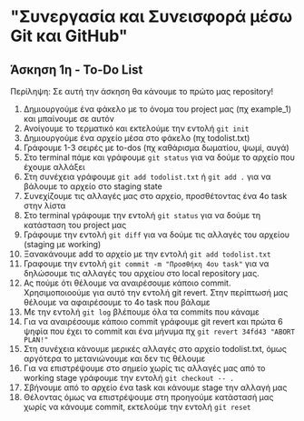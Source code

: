# "Συνεργασία και Συνεισφορά μέσω Git και GitHub"
## Άσκηση 1η - To-Do List

Περίληψη: Σε αυτή την άσκηση θα κάνουμε το πρώτο μας repository!

1. Δημιουργούμε ένα φάκελο με το όνομα του project μας (πχ example_1) και μπαίνουμε σε αυτόν
2. Ανοίγουμε το τερματικό και εκτελούμε την εντολή `git init`
3. Δημιουργούμε ένα αρχείο μέσα στο φάκελο (πχ todolist.txt)
4. Γράφουμε 1-3 σειρές με to-dos (πχ καθάρισμα δωματίου, ψωμί, αυγά)
5. Στο terminal πάμε και γράφουμε `git status` για να δούμε το αρχείο που έχουμε αλλάξει
6. Στη συνέχεια γράφουμε `git add todolist.txt` ή `git add .` για να βάλουμε το αρχείο στο staging state
7. Συνεχίζουμε τις αλλαγές μας στο αρχείο, προσθέτοντας ένα 4ο task στην λίστα
8. Στο terminal γράφουμε την εντολή `git status` για να δούμε τη κατάσταση του project μας
9. Γράφουμε την εντολή `git diff` για να δούμε τις αλλαγές του αρχείου (staging με working)
10. Ξανακάνουμε add το αρχείο με την εντολή `git add todolist.txt`
11. Γραφουμε την εντολή `git commit -m "Προσθήκη 4ου task"` για να δηλώσουμε τις αλλαγές του αρχείου στο local repository μας.
12. Ας πούμε ότι θέλουμε να αναιρέσουμε κάποιο commit. Χρησιμοποιοούμε για αυτό την εντολή git revert. Στην περίπτωσή μας θέλουμε να αφαιρέσουμε το 4ο task που βάλαμε
13. Με την εντολή `git log` βλέπουμε όλα τα commits που κάναμε
14. Για να αναιρέσουμε κάποιο commit γράφουμε git revert και πρώτα 6 ψηφία που έχει το commit και ένα μήνυμα πχ `git revert 34fd43 "ABORT PLAN!"`
15. Στη συνέχεια κάνουμε μερικές αλλαγές στο αρχείο todolist.txt, όμως αργότερα το μετανιώνουμε και δεν τις θέλουμε
16. Για να επιστρέψουμε στο σημείο χωρίς τις αλλαγές μας από το working stage γράφουμε την εντολή `git checkout -- .`
17. Σβήνουμε από το αρχείο ένα task και κάνουμε stage την αλλαγή μας
18. Θέλοντας όμως να επιστρέψουμε στη προηγούμε κατάστασή μας χωρίς να κάνουμε commit, εκτελούμε την εντολή `git reset`
